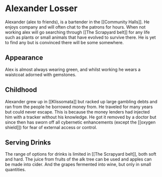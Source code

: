# Alexander Losser

Alexander (alex to friends), is a bartender in the [[Community Halls]]. He enjoys company and will often chat to the patrons for hours. When not working alex will go searching through [[The Scrapyard belt]] for any life such as plants or small animals that have evolved to survive there. He is yet to find any but is convinced there will be some somewhere.

## Appearance

Alex is almost always wearing green, and whilst working he wears a waistcoat adorned with gemstones.

## Childhood

Alexander grew up in [[Klissomata]] but racked up large gambling debts and ran from the people he borrowed money from. He traveled for many years but could never escape. This is because the money lenders had injected him with a tracker without his knowledge. He got it removed by a doctor but since then has sworn off all cybernetic enhancements (except the [[oxygen shield]]) for fear of external access or control.

## Serving Drinks

The range of options for drinks is limited in [[The Scrapyard belt]], both soft and hard. The juice from fruits of the alk tree can be used and apples can be made into cider. And the grapes fermented into wine, but only in small quantities.
